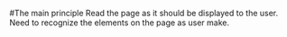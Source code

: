 #The main principle
Read the page as it should be displayed to the user. Need to recognize the elements on the page as user make.
